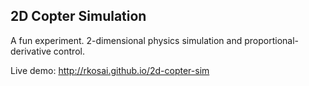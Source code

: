 ## 2D Copter Simulation

A fun experiment.  2-dimensional physics simulation and proportional-derivative control.

Live demo:
http://rkosai.github.io/2d-copter-sim
